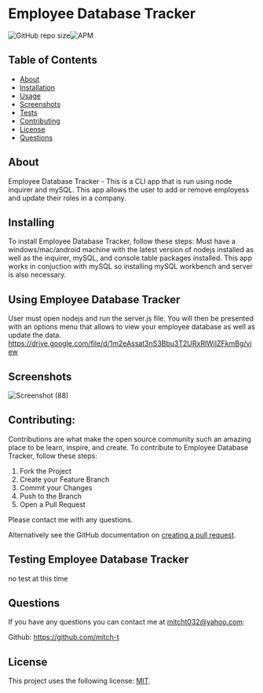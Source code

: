 # Employee Database Tracker

<!--- These are examples. See https://shields.io for others or to customize this set of shields. You might want to include dependencies, project status and licence info here --->
![GitHub repo size](https://img.shields.io/github/repo-size/mitch-t/EmpManagement)![APM](https://img.shields.io/apm/l/test?style=for-the-badge)

<!-- TABLE OF CONTENTS -->
## Table of Contents

* [About](#about)
* [Installation](#installation)
* [Usage](#usage)
* [Screenshots](#screenshots)
* [Tests](#tests)
* [Contributing](#contributing)
* [License](#license)
* [Questions](#questions) 

## About 
Employee Database Tracker - This is a CLI app that is run using node inquirer and mySQL. This app allows the user to add or remove employess and update their roles in a company.

## Installing 
To install Employee Database Tracker, follow these steps:  Must have a windows/mac/android machine with the latest version of nodejs installed as well as the inquirer, mySQL, and console.table packages installed. This app works in conjuction with mySQL so installing mySQL workbench and server is also necessary. 

## Using Employee Database Tracker
User must open nodejs and run the server.js file. You will then be presented with an options menu that allows to view your employee database as well as update the data.
https://drive.google.com/file/d/1m2eAssat3nS3Bbu3T2URxRlWiIZFkmBg/view

## Screenshots
![Screenshot (88)](https://user-images.githubusercontent.com/66184450/97796328-dde5c280-1bcd-11eb-9629-5799f7d8ed38.png)

## Contributing:

Contributions are what make the open source community such an amazing place to be learn, inspire, and create. 
To contribute to Employee Database Tracker, follow these steps:
1. Fork the Project
2. Create your Feature Branch 
3. Commit your Changes 
4. Push to the Branch 
5. Open a Pull Request

Please contact me with any questions.

Alternatively see the GitHub documentation on [creating a pull request](https://help.github.com/en/github/collaborating-with-issues-and-pull-requests/creating-a-pull-request).


## Testing Employee Database Tracker
no test at this time

## Questions
If you have any questions you can contact me at mitcht032@yahoo.com:

Github: https://github.com/mitch-t

## License
<!--- If you're not sure which open license to use see https://choosealicense.com/--->

This project uses the following license: [MIT](<link>).

